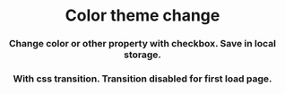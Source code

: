 <h1 align="center">Color theme change</h1>
<h3 align="center">Change color or other property with checkbox. Save in local storage.</h3>




<h3 align="center">With css transition. Transition disabled for first load page.</h3>